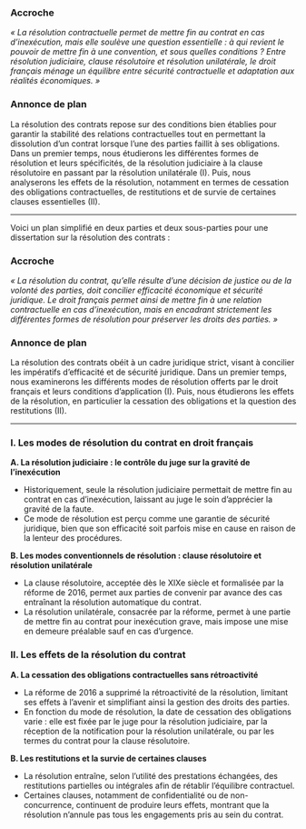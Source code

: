 ### Accroche

*« La résolution contractuelle permet de mettre fin au contrat en cas d’inexécution, mais elle soulève une question essentielle : à qui revient le pouvoir de mettre fin à une convention, et sous quelles conditions ? Entre résolution judiciaire, clause résolutoire et résolution unilatérale, le droit français ménage un équilibre entre sécurité contractuelle et adaptation aux réalités économiques. »*

### Annonce de plan

La résolution des contrats repose sur des conditions bien établies pour garantir la stabilité des relations contractuelles tout en permettant la dissolution d’un contrat lorsque l’une des parties faillit à ses obligations. Dans un premier temps, nous étudierons les différentes formes de résolution et leurs spécificités, de la résolution judiciaire à la clause résolutoire en passant par la résolution unilatérale (I). Puis, nous analyserons les effets de la résolution, notamment en termes de cessation des obligations contractuelles, de restitutions et de survie de certaines clauses essentielles (II).

---

Voici un plan simplifié en deux parties et deux sous-parties pour une dissertation sur la résolution des contrats :

### Accroche

*« La résolution du contrat, qu’elle résulte d’une décision de justice ou de la volonté des parties, doit concilier efficacité économique et sécurité juridique. Le droit français permet ainsi de mettre fin à une relation contractuelle en cas d’inexécution, mais en encadrant strictement les différentes formes de résolution pour préserver les droits des parties. »*

### Annonce de plan

La résolution des contrats obéit à un cadre juridique strict, visant à concilier les impératifs d’efficacité et de sécurité juridique. Dans un premier temps, nous examinerons les différents modes de résolution offerts par le droit français et leurs conditions d’application (I). Puis, nous étudierons les effets de la résolution, en particulier la cessation des obligations et la question des restitutions (II).

---

### I. Les modes de résolution du contrat en droit français

   **A. La résolution judiciaire : le contrôle du juge sur la gravité de l’inexécution**
   - Historiquement, seule la résolution judiciaire permettait de mettre fin au contrat en cas d’inexécution, laissant au juge le soin d’apprécier la gravité de la faute.
   - Ce mode de résolution est perçu comme une garantie de sécurité juridique, bien que son efficacité soit parfois mise en cause en raison de la lenteur des procédures.

   **B. Les modes conventionnels de résolution : clause résolutoire et résolution unilatérale**
   - La clause résolutoire, acceptée dès le XIXe siècle et formalisée par la réforme de 2016, permet aux parties de convenir par avance des cas entraînant la résolution automatique du contrat.
   - La résolution unilatérale, consacrée par la réforme, permet à une partie de mettre fin au contrat pour inexécution grave, mais impose une mise en demeure préalable sauf en cas d’urgence.

### II. Les effets de la résolution du contrat

   **A. La cessation des obligations contractuelles sans rétroactivité**
   - La réforme de 2016 a supprimé la rétroactivité de la résolution, limitant ses effets à l’avenir et simplifiant ainsi la gestion des droits des parties.
   - En fonction du mode de résolution, la date de cessation des obligations varie : elle est fixée par le juge pour la résolution judiciaire, par la réception de la notification pour la résolution unilatérale, ou par les termes du contrat pour la clause résolutoire.

   **B. Les restitutions et la survie de certaines clauses**
   - La résolution entraîne, selon l’utilité des prestations échangées, des restitutions partielles ou intégrales afin de rétablir l’équilibre contractuel.
   - Certaines clauses, notamment de confidentialité ou de non-concurrence, continuent de produire leurs effets, montrant que la résolution n’annule pas tous les engagements pris au sein du contrat.
